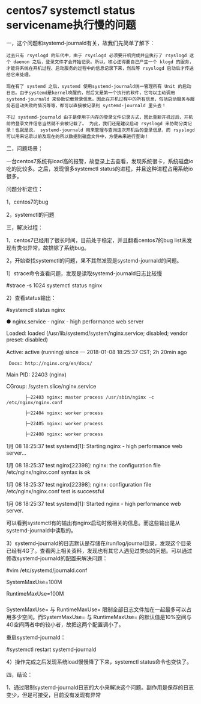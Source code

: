 # centos7 systemctl status servicename执行慢的问题

一，这个问题和systemd-journald有关，故我们先简单了解下：

    过去只有 rsyslogd 的年代中，由于 rsyslogd 必须要开机完成并且执行了 rsyslogd 这个 daemon 之后，登录文件才会开始记录。所以，核心还得要自己产生一个 klogd 的服务， 才能将系统在开机过程、启动服务的过程中的信息记录下来，然后等 rsyslogd 启动后才传送给它来处理。

    现在有了 systemd 之后，systemd 使用systemd-journald统一管理所有 Unit 的启动日志。由于systemd是kernel唤醒的，然后又是第一个执行的软件，它可以主动调用 systemd-journald 来协助记载登录信息。因此在开机过程中的所有信息，包括启动服务与服务若启动失败的情况等等，都可以直接被记录到 systemd-journald 里头去！

    不过 systemd-journald 由于是使用于内存的登录文件记录方式，因此重新开机过后，开机前的登录文件信息当然就不会被记载了。 为此，我们还是建议启动 rsyslogd 来协助分类记录！也就是说， systemd-journald 用来管理与查询这次开机后的登录信息，而 rsyslogd 可以用来记录以前及现在的所以数据到磁盘文件中，方便未来进行查询！


二，问题场景：

一台centos7系统有load高的报警，故登录上去查看，发现系统很卡，系统磁盘io吃的比较多。之后，发现很多systemctl status的进程，并且这种进程占用系统io很多。  


问题分析定位：

1，centos7的bug

2，systemctl的问题  


三，解决过程：

1，centos7已经用了很长时间，目前处于稳定，并且翻看centos7的bug list未发现有类似异常。故排除了系统bug。

2，开始查找systemctl的问题，果不其然发现是systemd-journald的问题。

1）strace命令查看问题，发现是读取systemd-journald日志比较慢

#strace -s 1024 systemctl status nginx


2）查看status输出：

#systemctl status nginx

● nginx.service - nginx - high performance web server

   Loaded: loaded (/usr/lib/systemd/system/nginx.service; disabled; vendor preset: disabled)

   Active: active (running) since 一 2018-01-08 18:25:37 CST; 2h 20min ago

     Docs: http://nginx.org/en/docs/

 Main PID: 22403 (nginx)

   CGroup: /system.slice/nginx.service

           ├─22403 nginx: master process /usr/sbin/nginx -c /etc/nginx/nginx.conf

           ├─22404 nginx: worker process

           ├─22405 nginx: worker process

           ├─22408 nginx: worker process


1月 08 18:25:37 test systemd[1]: Starting nginx - high performance web server...

1月 08 18:25:37 test nginx[22398]: nginx: the configuration file /etc/nginx/nginx.conf syntax is ok

1月 08 18:25:37 test nginx[22398]: nginx: configuration file /etc/nginx/nginx.conf test is successful

1月 08 18:25:37 test systemd[1]: Started nginx - high performance web server.


可以看到systemctl有的输出有nginx启动时候相关的信息。而这些输出是从systemd-journald中读取的。


3）systemd-journald的日志默认是存储在/run/log/journal目录，发现这个目录已经有4G了。查看网上相关资料，发现也有其它人遇见过类似的问题。可以通过修改systemd-journald的配置来解决问题：

#vim /etc/systemd/journald.conf

SystemMaxUse=100M

RuntimeMaxUse=100M

###

SystemMaxUse= 与 RuntimeMaxUse= 限制全部日志文件加在一起最多可以占用多少空间。而SystemMaxUse= 与 RuntimeMaxUse= 的默认值是10%空间与4G空间两者中的较小者，故把这两个配置调小了。


重启systemd-journald：

#systemctl restart systemd-journald


4）操作完成之后发现系统load慢慢降了下来，systemctl status命令也变快了。


四，结论：

1，通过限制systemd-journald日志的大小来解决这个问题。副作用是保存的日志变少，但是可接受，目前没有发现有异常
